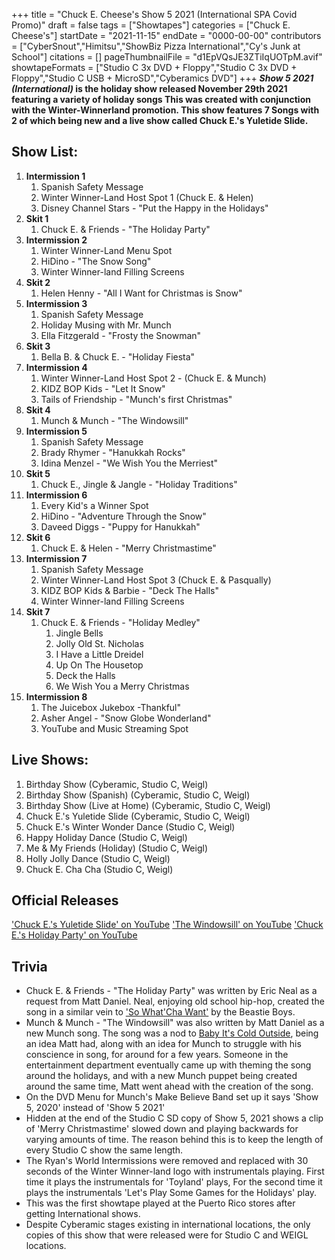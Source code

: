 +++
title = "Chuck E. Cheese's Show 5 2021 (International SPA Covid Promo)"
draft = false
tags = ["Showtapes"]
categories = ["Chuck E. Cheese's"]
startDate = "2021-11-15"
endDate = "0000-00-00"
contributors = ["CyberSnout","Himitsu","ShowBiz Pizza International","Cy's Junk at School"]
citations = []
pageThumbnailFile = "d1EpVQsJE3ZTiIqUOTpM.avif"
showtapeFormats = ["Studio C 3x DVD + Floppy","Studio C 3x DVD + Floppy","Studio C USB + MicroSD","Cyberamics DVD"]
+++
***Show 5 2021 (International)* is the holiday show released November 29th 2021 featuring a variety of holiday songs
This was created with conjunction with the Winter-Winnerland promotion. This show features 7 Songs with 2 of which being new and a live show called Chuck E.'s Yuletide Slide.**

## Show List:

1.  **Intermission 1**
    1.  Spanish Safety Message
    2.  Winter Winner-Land Host Spot 1 (Chuck E. & Helen)
    3.  Disney Channel Stars - "Put the Happy in the Holidays"
2.  **Skit 1**
    1.  Chuck E. & Friends - "The Holiday Party"
3.  **Intermission 2**
    1.  Winter Winner-Land Menu Spot
    2.  HiDino - "The Snow Song"
    3.  Winter Winner-land Filling Screens
4.  **Skit 2**
    1.  Helen Henny - "All I Want for Christmas is Snow"
5.  **Intermission 3**
    1.  Spanish Safety Message
    2.  Holiday Musing with Mr. Munch
    3.  Ella Fitzgerald - "Frosty the Snowman"
6.  **Skit 3**
    1.  Bella B. & Chuck E. - "Holiday Fiesta"
7.  **Intermission 4**
    1.  Winter Winner-Land Host Spot 2 - (Chuck E. & Munch)
    2.  KIDZ BOP Kids - "Let It Snow"
    3.  Tails of Friendship - "Munch's first Christmas"
8.  **Skit 4**
    1.  Munch & Munch - "The Windowsill"
9.  **Intermission 5**
    1.  Spanish Safety Message
    2.  Brady Rhymer - "Hanukkah Rocks"
    3.  Idina Menzel - "We Wish You the Merriest"
10. **Skit 5**
    1.  Chuck E., Jingle & Jangle - "Holiday Traditions"
11. **Intermission 6**
    1.  Every Kid's a Winner Spot
    2.  HiDino - "Adventure Through the Snow"
    3.  Daveed Diggs - "Puppy for Hanukkah"
12. **Skit 6**
    1.  Chuck E. & Helen - "Merry Christmastime"
13. **Intermission 7**
    1.  Spanish Safety Message
    2.  Winter Winner-Land Host Spot 3 (Chuck E. & Pasqually)
    3.  KIDZ BOP Kids & Barbie - "Deck The Halls"
    4.  Winter Winner-land Filling Screens
14. **Skit 7**
    1.  Chuck E. & Friends - "Holiday Medley"
        1.  Jingle Bells
        2.  Jolly Old St. Nicholas
        3.  I Have a Little Dreidel
        4.  Up On The Housetop
        5.  Deck the Halls
        6.  We Wish You a Merry Christmas
15. **Intermission 8**
    1.  The Juicebox Jukebox -Thankful"
    2.  Asher Angel - "Snow Globe Wonderland"
    3.  YouTube and Music Streaming Spot

## Live Shows:

1.  Birthday Show (Cyberamic, Studio C, Weigl)
2.  Birthday Show (Spanish) (Cyberamic, Studio C, Weigl)
3.  Birthday Show (Live at Home) (Cyberamic, Studio C, Weigl)
4.  Chuck E.'s Yuletide Slide (Cyberamic, Studio C, Weigl)
5.  Chuck E.'s Winter Wonder Dance (Studio C, Weigl)
6.  Happy Holiday Dance (Studio C, Weigl)
7.  Me & My Friends (Holiday) (Studio C, Weigl)
8.  Holly Jolly Dance (Studio C, Weigl)
9.  Chuck E. Cha Cha (Studio C, Weigl)

## Official Releases

['Chuck E.'s Yuletide Slide' on YouTube](https://youtu.be/DZiTeTs8xiI)
['The Windowsill' on YouTube](https://www.youtube.com/watch?v=rBLJERfsf5Q)
['Chuck E.'s Holiday Party' on YouTube](https://www.youtube.com/watch?v=htsMsIHUKQo)

## Trivia

- Chuck E. & Friends - "The Holiday Party" was written by Eric Neal as a request from Matt Daniel. Neal, enjoying old school hip-hop, created the song in a similar vein to ['So What'Cha Want'](https://en.wikipedia.org/wiki/So_What%27cha_Want) by the Beastie Boys.
- Munch & Munch - "The Windowsill" was also written by Matt Daniel as a new Munch song. The song was a nod to [Baby It's Cold Outside](https://en.wikipedia.org/wiki/Baby,_It%27s_Cold_Outside), being an idea Matt had, along with an idea for Munch to struggle with his conscience in song, for around for a few years. Someone in the entertainment department eventually came up with theming the song around the holidays, and with a new Munch puppet being created around the same time, Matt went ahead with the creation of the song.
- On the DVD Menu for Munch's Make Believe Band set up it says 'Show 5, 2020' instead of 'Show 5 2021'
- Hidden at the end of the Studio C SD copy of Show 5, 2021 shows a clip of 'Merry Christmastime' slowed down and playing backwards for varying amounts of time. The reason behind this is to keep the length of every Studio C show the same length.
- The Ryan's World Intermissions were removed and replaced with 30 seconds of the Winter Winner-land logo with instrumentals playing. First time it plays the instrumentals for 'Toyland' plays, For the second time it plays the instrumentals 'Let's Play Some Games for the Holidays' play.
- This was the first showtape played at the Puerto Rico stores after getting International shows.
- Despite Cyberamic stages existing in international locations, the only copies of this show that were released were for Studio C and WEIGL locations.
